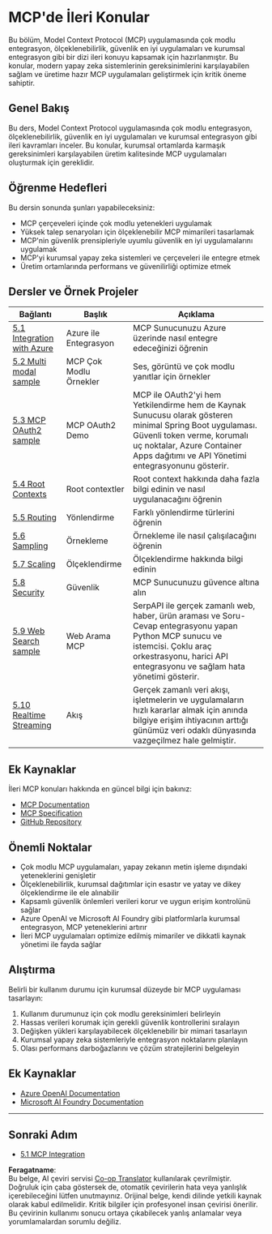<!--
CO_OP_TRANSLATOR_METADATA:
{
  "original_hash": "adaf47734a5839447b5c60a27120fbaf",
  "translation_date": "2025-06-11T15:36:02+00:00",
  "source_file": "05-AdvancedTopics/README.md",
  "language_code": "tr"
}
-->
# MCP'de İleri Konular

Bu bölüm, Model Context Protocol (MCP) uygulamasında çok modlu entegrasyon, ölçeklenebilirlik, güvenlik en iyi uygulamaları ve kurumsal entegrasyon gibi bir dizi ileri konuyu kapsamak için hazırlanmıştır. Bu konular, modern yapay zeka sistemlerinin gereksinimlerini karşılayabilen sağlam ve üretime hazır MCP uygulamaları geliştirmek için kritik öneme sahiptir.

## Genel Bakış

Bu ders, Model Context Protocol uygulamasında çok modlu entegrasyon, ölçeklenebilirlik, güvenlik en iyi uygulamaları ve kurumsal entegrasyon gibi ileri kavramları inceler. Bu konular, kurumsal ortamlarda karmaşık gereksinimleri karşılayabilen üretim kalitesinde MCP uygulamaları oluşturmak için gereklidir.

## Öğrenme Hedefleri

Bu dersin sonunda şunları yapabileceksiniz:

- MCP çerçeveleri içinde çok modlu yetenekleri uygulamak
- Yüksek talep senaryoları için ölçeklenebilir MCP mimarileri tasarlamak
- MCP'nin güvenlik prensipleriyle uyumlu güvenlik en iyi uygulamalarını uygulamak
- MCP'yi kurumsal yapay zeka sistemleri ve çerçeveleri ile entegre etmek
- Üretim ortamlarında performans ve güvenilirliği optimize etmek

## Dersler ve Örnek Projeler

| Bağlantı | Başlık | Açıklama |
|------|-------|-------------|
| [5.1 Integration with Azure](./mcp-integration/README.md) | Azure ile Entegrasyon | MCP Sunucunuzu Azure üzerinde nasıl entegre edeceğinizi öğrenin |
| [5.2 Multi modal sample](./mcp-multi-modality/README.md) | MCP Çok Modlu Örnekler | Ses, görüntü ve çok modlu yanıtlar için örnekler |
| [5.3 MCP OAuth2 sample](../../../05-AdvancedTopics/mcp-oauth2-demo) | MCP OAuth2 Demo | MCP ile OAuth2'yi hem Yetkilendirme hem de Kaynak Sunucusu olarak gösteren minimal Spring Boot uygulaması. Güvenli token verme, korumalı uç noktalar, Azure Container Apps dağıtımı ve API Yönetimi entegrasyonunu gösterir. |
| [5.4 Root Contexts](./mcp-root-contexts/README.md) | Root contextler | Root context hakkında daha fazla bilgi edinin ve nasıl uygulanacağını öğrenin |
| [5.5 Routing](./mcp-routing/README.md) | Yönlendirme | Farklı yönlendirme türlerini öğrenin |
| [5.6 Sampling](./mcp-sampling/README.md) | Örnekleme | Örnekleme ile nasıl çalışılacağını öğrenin |
| [5.7 Scaling](./mcp-scaling/README.md) | Ölçeklendirme | Ölçeklendirme hakkında bilgi edinin |
| [5.8 Security](./mcp-security/README.md) | Güvenlik | MCP Sunucunuzu güvence altına alın |
| [5.9 Web Search sample](./web-search-mcp/README.md) | Web Arama MCP | SerpAPI ile gerçek zamanlı web, haber, ürün araması ve Soru-Cevap entegrasyonu yapan Python MCP sunucu ve istemcisi. Çoklu araç orkestrasyonu, harici API entegrasyonu ve sağlam hata yönetimi gösterir. |
| [5.10 Realtime Streaming](./mcp-realtimestreaming/README.md) | Akış | Gerçek zamanlı veri akışı, işletmelerin ve uygulamaların hızlı kararlar almak için anında bilgiye erişim ihtiyacının arttığı günümüz veri odaklı dünyasında vazgeçilmez hale gelmiştir. |

## Ek Kaynaklar

İleri MCP konuları hakkında en güncel bilgi için bakınız:
- [MCP Documentation](https://modelcontextprotocol.io/)
- [MCP Specification](https://spec.modelcontextprotocol.io/)
- [GitHub Repository](https://github.com/modelcontextprotocol)

## Önemli Noktalar

- Çok modlu MCP uygulamaları, yapay zekanın metin işleme dışındaki yeteneklerini genişletir
- Ölçeklenebilirlik, kurumsal dağıtımlar için esastır ve yatay ve dikey ölçeklendirme ile ele alınabilir
- Kapsamlı güvenlik önlemleri verileri korur ve uygun erişim kontrolünü sağlar
- Azure OpenAI ve Microsoft AI Foundry gibi platformlarla kurumsal entegrasyon, MCP yeteneklerini artırır
- İleri MCP uygulamaları optimize edilmiş mimariler ve dikkatli kaynak yönetimi ile fayda sağlar

## Alıştırma

Belirli bir kullanım durumu için kurumsal düzeyde bir MCP uygulaması tasarlayın:

1. Kullanım durumunuz için çok modlu gereksinimleri belirleyin
2. Hassas verileri korumak için gerekli güvenlik kontrollerini sıralayın
3. Değişken yükleri karşılayabilecek ölçeklenebilir bir mimari tasarlayın
4. Kurumsal yapay zeka sistemleriyle entegrasyon noktalarını planlayın
5. Olası performans darboğazlarını ve çözüm stratejilerini belgeleyin

## Ek Kaynaklar

- [Azure OpenAI Documentation](https://learn.microsoft.com/en-us/azure/ai-services/openai/)
- [Microsoft AI Foundry Documentation](https://learn.microsoft.com/en-us/ai-services/)

---

## Sonraki Adım

- [5.1 MCP Integration](./mcp-integration/README.md)

**Feragatname**:  
Bu belge, AI çeviri servisi [Co-op Translator](https://github.com/Azure/co-op-translator) kullanılarak çevrilmiştir. Doğruluk için çaba göstersek de, otomatik çevirilerin hata veya yanlışlık içerebileceğini lütfen unutmayınız. Orijinal belge, kendi dilinde yetkili kaynak olarak kabul edilmelidir. Kritik bilgiler için profesyonel insan çevirisi önerilir. Bu çevirinin kullanımı sonucu ortaya çıkabilecek yanlış anlamalar veya yorumlamalardan sorumlu değiliz.
